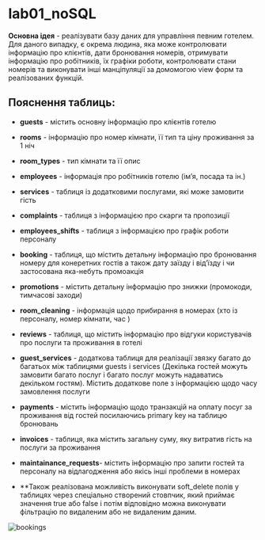 # lab01_noSQL

**Основна ідея** - реалізувати базу даних для управління певним готелем. Для даного випадку, є окрема людина, яка може контролювати інформацію про клієнтів, дати бронювання номерів, отримувати інформацію про робітників, їх графіки роботи, контролювати стани номерів та виконувати інші манціпуляції за домомогою view форм та реалізованих функцій.

## **Пояснення таблиць**:

- **guests** - містить основну інформацію про клієнтів готелю
- **rooms** - інформацію про номер кімнати, її тип та ціну проживання за 1 ніч
- **room_types** - тип кімнати та її опис
- **employees** - інформація про робітників готелю (ім’я, посада та ін.)
- **services** - таблиця із додатковими послугами, які може замовити гість
- **complaints** - таблиця з інформацією про скарги та пропозиції
- **employees_shifts** - таблиця з інформацією про графік роботи персоналу
- **booking** - таблиця, що містить детальну інформацію про бронювання номеру для конеретних гостів а також дату заїзду і від’їзду і чи застосована яка-небуть промоакція
- **promotions** - містить детальну інформацію про знижки (промокоди, тимчасові заходи)
- **room_cleaning** - інформація щодо прибирання в номерах (хто із персоналу, номер кімнати, час )
- **reviews** - таблиця, що містить інформацію про відгуки користувачів про послуги та проживання в готелі
- **guest_services** - додаткова таблиця для реалізації звязку багато до багатьох між таблицями guests і services (Декілька гостей можуть замовити багато послуг і багато послуг можуть надаватись декільком гостям). Містить додаткове поле з інформацією щодо часу замовлення послуги
- **payments** - містить інформацію щодо транзакцій на оплату посуг за проживання від гостей посилаючись primary key на таблицю бронювань
- **invoices** - таблиця, яка містить загальну суму, яку витратив гість на послуги за проживання
- **maintainance_requests**- містить інформацію про запити гостей та персоналу на відлагодження або якісь інші проблеми в номерах

- **Також реалізована можливість виконувати soft_delete полів у таблицях через спеціально створений стовпчик, який приймає значення true або false і потім відповідно можна виконувати фільтрацію по видаленим або не видаленим даним.

![bookings](https://github.com/user-attachments/assets/7f8e4263-b626-4ac6-a6e2-12aeabc0c4e9)



